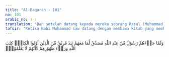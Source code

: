 ```yaml
---
title: "Al-Baqarah - 101"
no: 101
arabic_no: ١٠١
translation: "Dan setelah datang kepada mereka seorang Rasul (Muhammad) dari Allah yang membenarkan apa yang ada pada mereka, sebagian dari orang-orang yang diberi Kitab (Taurat) melemparkan Kitab Allah itu ke belakang (punggung), seakan-akan mereka tidak tahu."
tafsir: "Ketika Nabi Muhammad saw datang dengan membawa kitab yang membawa keterangan-keterangan yang membenarkan kitab Taurat yang ada pada mereka, yang mengandung pokok-pokok ajaran tauhid, dasar-dasar hukum, hikmah-hikmah dan berita tentang umat yang lalu, orang Yahudi mengenyampingkan ajaran kitab Taurat. Padahal dalam kitab Taurat itu juga telah diisyaratkan kedatangan Nabi Muhammad saw, mereka itu tidak lagi berpegang pada ajaran Taurat. Tindakan orang-orang Yahudi yang mengenyampingkan Taurat dan mengingkarinya berarti mereka telah melemparkan Taurat itu ke belakang mereka, sehingga mereka tidak dapat mengetahuinya lagi."
---
```

 وَلَمَّا جَاۤءَهُمْ رَسُوْلٌ مِّنْ عِنْدِ اللّٰهِ مُصَدِّقٌ لِّمَا مَعَهُمْ نَبَذَ فَرِيْقٌ مِّنَ الَّذِيْنَ اُوْتُوا الْكِتٰبَۙ  كِتٰبَ اللّٰهِ وَرَاۤءَ ظُهُوْرِهِمْ كَاَنَّهُمْ لَا يَعْلَمُوْنَۖ
